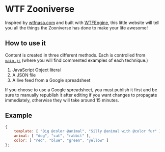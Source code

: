 # WTF Zooniverse

Inspired by [wtfnasa.com](http://wtfnasa.com/) and built with [WTFEngine](https://github.com/soulwire/WTFEngine), this little website will tell you all the things the Zooniverse has done to make your life awesome!

## How to use it

Content is created in three different methods. Each is controlled from [`main.js`](https://github.com/soulwire/WTFEngine/blob/master/scripts/main.js) (where you will find commented examples of each technique.)

1. JavaScript Object literal
2. A JSON file
3. A live feed from a Google spreadsheet

If you choose to use a Google spreadsheet, you must publish it first and be sure to manually republish it after editing if you want changes to propagate immediately, otherwise they will take around 15 minutes.

## Example
```javascript
{
    template: [ "Big @color @animal", "Silly @animal with @color fur" ],
    animal: [ "dog", "cat", "rabbit" ],
    color: [ "red", "blue", "green", "yellow" ]
};
```

